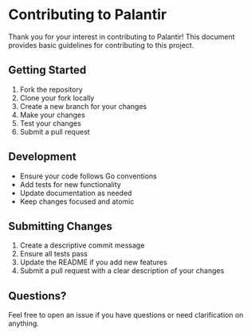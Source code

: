 # Contributing to Palantir

Thank you for your interest in contributing to Palantir! This document provides basic guidelines for contributing to this project.

## Getting Started

1. Fork the repository
2. Clone your fork locally
3. Create a new branch for your changes
4. Make your changes
5. Test your changes
6. Submit a pull request

## Development

- Ensure your code follows Go conventions
- Add tests for new functionality
- Update documentation as needed
- Keep changes focused and atomic

## Submitting Changes

1. Create a descriptive commit message
2. Ensure all tests pass
3. Update the README if you add new features
4. Submit a pull request with a clear description of your changes

## Questions?

Feel free to open an issue if you have questions or need clarification on anything.
